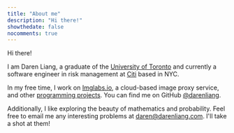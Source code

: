 ```yaml
---
title: "About me"
description: "Hi there!"
showthedate: false
nocomments: true
---
```


Hi there!

I am Daren Liang, a graduate of the [University of Toronto](https://www.utoronto.ca/about-u-of-t) and currently a software engineer in risk management at [Citi](https://www.citigroup.com) based in NYC.

In my free time, I work on [Imglabs.io](https://www.imglabs.io/), a cloud-based image proxy service, and other [programming projects](/projects). You can find me on
GitHub [@darenliang](https://github.com/darenliang "darenliang's GitHub").

Additionally, I like exploring the beauty of mathematics and probability. Feel free to email me any interesting problems
at [daren@darenliang.com](mailto:daren@darenliang.com). I'll take a shot at them!
